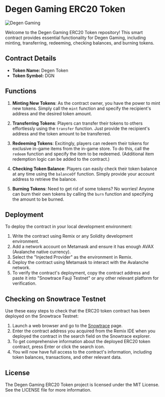 # Degen Gaming ERC20 Token

![Degen Gaming](https://example.com/degen-gaming-logo.png)

Welcome to the Degen Gaming ERC20 Token repository! This smart contract provides essential functionality for Degen Gaming, including minting, transferring, redeeming, checking balances, and burning tokens.

## Contract Details

- **Token Name:** Degen Token
- **Token Symbol:** DGN

## Functions

1. **Minting New Tokens**: As the contract owner, you have the power to mint new tokens. Simply call the `mint` function and specify the recipient's address and the desired token amount.

2. **Transferring Tokens**: Players can transfer their tokens to others effortlessly using the `transfer` function. Just provide the recipient's address and the token amount to be transferred.

3. **Redeeming Tokens**: Excitingly, players can redeem their tokens for exclusive in-game items from the in-game store. To do this, call the `redeem` function and specify the item to be redeemed. (Additional item redemption logic can be added to the contract.)

4. **Checking Token Balance**: Players can easily check their token balance at any time using the `balanceOf` function. Simply provide your account address to retrieve the balance.

5. **Burning Tokens**: Need to get rid of some tokens? No worries! Anyone can burn their own tokens by calling the `burn` function and specifying the amount to be burned.

## Deployment

To deploy the contract in your local development environment:

1. Write the contract using Remix or any Solidity development environment.
2. Add a network account on Metamask and ensure it has enough AVAX (Avalanche native currency).
3. Select the "Injected Provider" as the environment in Remix.
4. Deploy the contract using Metamask to interact with the Avalanche network.
5. To verify the contract's deployment, copy the contract address and paste it into "Snowtrace Fauji Testnet" or any other relevant platform for verification.

## Checking on Snowtrace Testnet
 Use these easy steps to check that the ERC20 token contract has been deployed on the Snowtrace Testnet:
1. Launch a web browser and go to the [Snowtrace](https://testnet.snowtrace.io/) page.
2. Enter the contract address you acquired from the Remix IDE when you deployed the contract in the search field on the Snowtrace explorer.
3. To get comprehensive information about the deployed ERC20 token contract, press Enter or click the search icon.
4. You will now have full access to the contract's information, including token balances, transactions, and other relevant data.

## License

The Degen Gaming ERC20 Token project is licensed under the MIT License. See the LICENSE file for more information.
